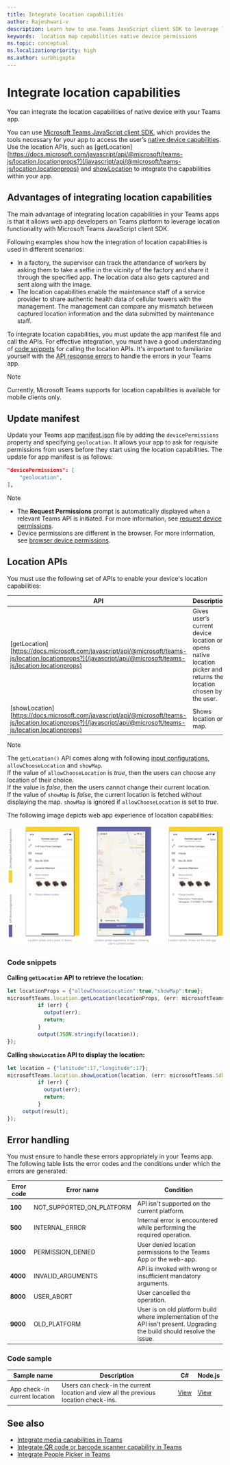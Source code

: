 ```yaml
---
title: Integrate location capabilities
author: Rajeshwari-v
description: Learn how to use Teams JavaScript client SDK to leverage location capabilities using Code snippets and samples
keywords:  location map capabilities native device permissions 
ms.topic: conceptual
ms.localizationpriority: high
ms.author: surbhigupta
---
```


# Integrate location capabilities

You can integrate the location capabilities of native device with your Teams app.  

You can use [Microsoft Teams JavaScript client SDK](/javascript/api/overview/msteams-client?branch=pr-en-us-6096&view=msteams-client-js-latest&preserve-view=true), which provides the tools necessary for your app to access the user’s [native device capabilities](native-device-permissions.md). Use the location APIs, such as [getLocation][https://docs.microsoft.com/javascript/api/@microsoft/teams-js/location.locationprops?](/javascript/api/@microsoft/teams-js/location.locationprops) and [showLocation](https://docs.microsoft.com/javascript/api/@microsoft/teams-js/location.locationprops?) to integrate the capabilities within your app.

## Advantages of integrating location capabilities

The main advantage of integrating location capabilities in your Teams apps is that it allows web app developers on Teams platform to leverage location functionality with Microsoft Teams JavaScript client SDK.

Following examples show how the integration of location capabilities is used in different scenarios:

* In a factory, the supervisor can track the attendance of workers by asking them to take a selfie in the vicinity of the factory and share it through the specified app. The location data also gets captured and sent along with the image.
* The location capabilities enable the maintenance staff of a service provider to share authentic health data of cellular towers with the management. The management can compare any mismatch between captured location information and the data submitted by maintenance staff.

To integrate location capabilities, you must update the app manifest file and call the APIs. For effective integration, you must have a good understanding of [code snippets](#code-snippets) for calling the location APIs.
It's important to familiarize yourself with the [API response errors](#error-handling) to handle the errors in your Teams app.

> [!NOTE]
> Currently, Microsoft Teams supports for location capabilities is available for mobile clients only.

## Update manifest

Update your Teams app [manifest.json](../../resources/schema/manifest-schema.md#devicepermissions) file by adding the `devicePermissions` property and specifying `geolocation`. It allows your app to ask for requisite permissions from users before they start using the location capabilities. The update for app manifest is as follows:

``` json
"devicePermissions": [
    "geolocation",
],
```

> [!NOTE]
>
> * The **Request Permissions** prompt is automatically displayed when a relevant Teams API is initiated. For more information, see [request device permissions](native-device-permissions.md).
> * Device permissions are different in the browser. For more information, see [browser device permissions](browser-device-permissions.md).

## Location APIs

You must use the following set of APIs to enable your device's location capabilities:

| API      | Description   |
| --- | --- |
|[getLocation][https://docs.microsoft.com/javascript/api/@microsoft/teams-js/location.locationprops?](/javascript/api/@microsoft/teams-js/location.locationprops) | Gives user’s current device location or opens native location picker and returns the location chosen by the user. |
|[showLocation][https://docs.microsoft.com/javascript/api/@microsoft/teams-js/location.locationprops?](/javascript/api/@microsoft/teams-js/location.locationprops) | Shows location on map. |

> [!NOTE]
> The `getLocation()` API comes along with following [input configurations](/javascript/api/@microsoft/teams-js/microsoftteams.location.locationprops), `allowChooseLocation` and `showMap`. <br/> If the value of `allowChooseLocation` is *true*, then the users can choose any location of their choice.<br/>  If the value is *false*, then the users cannot change their current location.<br/> If the value of `showMap` is *false*, the current location is fetched without displaying the map. `showMap` is ignored if `allowChooseLocation` is set to *true*.

The following image depicts web app experience of location capabilities:

![web app experience for location capabilities](../../assets/images/tabs/location-capability.png)

### Code snippets

**Calling `getLocation` API to retrieve the location:**

```javascript
let locationProps = {"allowChooseLocation":true,"showMap":true};
microsoftTeams.location.getLocation(locationProps, (err: microsoftTeams.SdkError, location: microsoftTeams.location.Location) => {
          if (err) {
            output(err);
            return;
          }
          output(JSON.stringify(location));
});
```

**Calling `showLocation` API to display the location:**

```javascript
let location = {"latitude":17,"longitude":17};
microsoftTeams.location.showLocation(location, (err: microsoftTeams.SdkError, result: boolean) => {
          if (err) {
            output(err);
            return;
          }
     output(result);
});
```

## Error handling

You must ensure to handle these errors appropriately in your Teams app. The following table lists the error codes and the conditions under which the errors are generated:

|Error code |  Error name     | Condition|
| --------- | --------------- | -------- |
| **100** | NOT_SUPPORTED_ON_PLATFORM | API isn't supported on the current platform.|
| **500** | INTERNAL_ERROR | Internal error is encountered while performing the required operation.|
| **1000** | PERMISSION_DENIED |User denied location permissions to the Teams App or the web-app.|
| **4000** | INVALID_ARGUMENTS | API is invoked with wrong or insufficient mandatory arguments.|
| **8000** | USER_ABORT |User cancelled the operation.|
| **9000** | OLD_PLATFORM | User is on old platform build where implementation of the API isn't present. Upgrading the build should resolve the issue.|

### Code sample

|Sample name | Description | C# | Node.js |
|----------------|-----------------|--------------|--------------|
| App check-in current location | Users can check-in the current location and view all the previous location check-ins.| [View](https://github.com/OfficeDev/Microsoft-Teams-Samples/tree/main/samples/app-checkin-location/csharp) | [View](https://github.com/OfficeDev/Microsoft-Teams-Samples/tree/main/samples/app-checkin-location/nodejs) |

## See also

* [Integrate media capabilities in Teams](mobile-camera-image-permissions.md)
* [Integrate QR code or barcode scanner capability in Teams](qr-barcode-scanner-capability.md)
* [Integrate People Picker in Teams](people-picker-capability.md)
